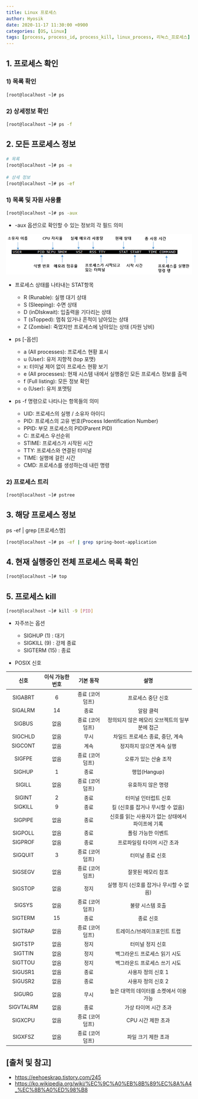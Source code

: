 ```yaml
--- 
title: Linux 프로세스
author: Hyosik
date: 2020-11-17 11:30:00 +0900
categories: [OS, Linux]
tags: [process, process_id, process_kill, linux_process, 리눅스_프로세스]
---
```


## 1. 프로세스 확인

### 1) 목록 확인

```bash
[root@localhost ~]# ps
```

### 2) 상세정보 확인

```bash
[root@localhost ~]# ps -f
```

## 2. 모든 프로세스 정보

```bash
# 목록
[root@localhost ~]# ps -e

# 상세 정보
[root@localhost ~]# ps -ef
```

### 1) 목록 및 자원 사용률

```bash
[root@localhost ~]# ps -aux
```

* -aux 옵션으로 확인할 수 있는 정보의 각 필드 의미

![img001](/assets/img/2020-11-17-linux-process/img001.png)

* 프로세스 상태를 나타내는 STAT항목
  - R (Runable): 실행 대기 상태
  - S (Sleeping): 수면 상태
  - D (inDIskwait): 입출력을 기다리는 상태
  - T (sTopped): 멈춰 있거나 흔적이 남아있는 상태
  - Z (Zombie): 죽었지만 프로세스에 남아있는 상태 (자원 낭비)

* ps [-옵션]
  - a (All processes): 프로세스 현황 표시
  - u (User): 유저 지향적 (top 포맷)
  - x: 터미널 제어 없이 프로세스 현황 보기
  - e (All processes): 현재 시스템 내에서 실행중인 모든 프로세스 정보를 출력
  - f (Full listing): 모든 정보 확인
  - o (User): 유저 포맷팅

* ps -f 명령으로 나타나는 항목들의 의미
  - UID: 프로세스의 실행 / 소유자 아이디
  - PID: 프로세스의 고유 번호(Process Identification Number)
  - PPID: 부모 프로세스의 PID(Parent PID)
  - C: 프로세스 우선순위
  - STIME: 프로세스가 시작된 시간
  - TTY: 프로세스와 연결된 터미널
  - TIME: 실행에 걸린 시간
  - CMD: 프로세스를 생성하는데 내린 명령

### 2) 프로세스 트리

```bash
[root@localhost ~]# pstree
```

## 3. 해당 프로세스 정보
ps -ef | grep [프로세스명]

```bash
[root@localhost ~]# ps -ef | grep spring-boot-application
```

## 4. 현재 실행중인 전체 프로세스 목록 확인

```bash
[root@localhost ~]# top
```

## 5. 프로세스 kill

```bash
[root@localhost ~]# kill -9 [PID]
```

* 자주쓰는 옵션
  - SIGHUP (1) : 대기
  - SIGKILL (9) : 강제 종료
  - SIGTERM (15) : 종료

* POSIX 신호

| 신호 | 이식 가능한 번호 | 기본 동작 | 설명 |
|:---:|:---:|:---:|:---:|
| SIGABRT | 6 | 종료 (코어 덤프) | 프로세스 중단 신호 |
| SIGALRM | 14 | 종료 | 알람 클럭 |
| SIGBUS | 	없음 | 종료 (코어 덤프) | 정의되지 않은 메모리 오브젝트의 일부분에 접근 |
| SIGCHLD | 없음 | 무시 | 차일드 프로세스 종료, 중단, 계속 |
| SIGCONT | 없음 | 계속 | 정지하지 않으면 계속 실행 |
| SIGFPE | 없음 | 종료 (코어 덤프) | 오류가 있는 산술 조작 |
| SIGHUP | 1 | 종료 | 행업(Hangup) |
| SIGILL | 없음 | 종료 (코어 덤프) | 유효하지 않은 명령 |
| SIGINT | 2 | 종료 | 터미널 인터럽트 신호 |
| SIGKILL | 9 | 종료 | 킬 (신호를 잡거나 무시할 수 없음) |
| SIGPIPE | 없음 | 종료 | 신호를 읽는 사용자가 없는 상태에서 파이프에 기록 |
| SIGPOLL | 없음 | 종료 | 폴링 가능한 이벤트 |
| SIGPROF | 없음 | 종료 | 프로파일링 타이머 시간 초과 |
| SIGQUIT | 3 | 종료 (코어 덤프) | 터미널 종료 신호 |
| SIGSEGV | 없음 | 종료 (코어 덤프) | 잘못된 메모리 참조 |
| SIGSTOP | 없음 | 정지 | 실행 정지 (신호를 잡거나 무시할 수 없음) |
| SIGSYS | 없음 | 종료 (코어 덤프) | 불량 시스템 호출 |
| SIGTERM | 15 | 종료 | 종료 신호 |
| SIGTRAP | 없음 | 종료 (코어 덤프) | 트레이스/브레이크포인트 트랩 |
| SIGTSTP | 없음 | 정지 | 터미널 정지 신호 |
| SIGTTIN | 없음 | 정지 | 백그라운드 프로세스 읽기 시도 |
| SIGTTOU | 없음 | 정지 | 백그라운드 프로세스 쓰기 시도 |
| SIGUSR1 | 없음 | 종료 | 사용자 정의 신호 1 |
| SIGUSR2 | 없음 | 종료 | 사용자 정의 신호 2 |
| SIGURG | 없음 | 무시 | 높은 대역의 데이터를 소켓에서 이용 가능 |
| SIGVTALRM | 없음 | 종료 | 가상 타이머 시간 초과 |
| SIGXCPU | 없음 | 종료 (코어 덤프) | CPU 시간 제한 초과 |
| SIGXFSZ | 없음 | 종료 (코어 덤프) | 파일 크기 제한 초과 |

## [출처 및 참고]
* <https://eehoeskrap.tistory.com/245>
* <https://ko.wikipedia.org/wiki/%EC%9C%A0%EB%8B%89%EC%8A%A4_%EC%8B%A0%ED%98%B8>
